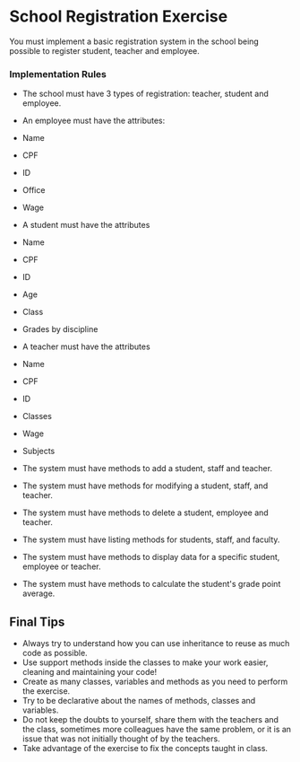 # School Registration Exercise
You must implement a basic registration system in the school being possible to register student, teacher and employee.

### Implementation Rules

 - The school must have 3 types of registration: teacher, student and employee.
 - An employee must have the attributes:
- Name
- CPF
- ID
- Office
- Wage

 - A student must have the attributes
- Name
- CPF
- ID
- Age
- Class
- Grades by discipline

 - A teacher must have the attributes
- Name
- CPF
- ID
- Classes
- Wage
- Subjects

 - The system must have methods to add a student, staff and teacher.
 - The system must have methods for modifying a student, staff, and teacher.
 - The system must have methods to delete a student, employee and teacher.
 - The system must have listing methods for students, staff, and faculty.
 - The system must have methods to display data for a specific student, employee or teacher.
 - The system must have methods to calculate the student's grade point average.

## Final Tips

 - Always try to understand how you can use inheritance to reuse as much code as possible.
 - Use support methods inside the classes to make your work easier, cleaning and maintaining your code!
 - Create as many classes, variables and methods as you need to perform the exercise.
 - Try to be declarative about the names of methods, classes and variables.
 - Do not keep the doubts to yourself, share them with the teachers and the class, sometimes more colleagues have the same problem, or it is an issue that was not initially thought of by the teachers.
 - Take advantage of the exercise to fix the concepts taught in class.
